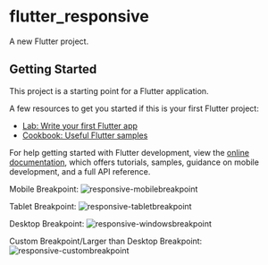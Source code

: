 # flutter_responsive

A new Flutter project.

## Getting Started

This project is a starting point for a Flutter application.

A few resources to get you started if this is your first Flutter project:

- [Lab: Write your first Flutter app](https://docs.flutter.dev/get-started/codelab)
- [Cookbook: Useful Flutter samples](https://docs.flutter.dev/cookbook)

For help getting started with Flutter development, view the
[online documentation](https://docs.flutter.dev/), which offers tutorials,
samples, guidance on mobile development, and a full API reference.

Mobile Breakpoint:
![responsive-mobilebreakpoint](https://user-images.githubusercontent.com/88972053/196082324-d6e436bf-9de0-4f99-a105-f97bb5c5a796.png)

Tablet Breakpoint:
![responsive-tabletbreakpoint](https://user-images.githubusercontent.com/88972053/196082342-59a75bd2-4172-4e58-b811-44f99bcd9ad6.png)

Desktop Breakpoint:
![responsive-windowsbreakpoint](https://user-images.githubusercontent.com/88972053/196082371-d3d054d9-b16a-44a6-8bcb-bac872c54a44.png)

Custom Breakpoint/Larger than Desktop Breakpoint:
![responsive-custombreakpoint](https://user-images.githubusercontent.com/88972053/196082391-d4b152b7-f22c-4939-9000-88d84f877d1b.png)
